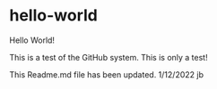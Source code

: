 # hello-world

Hello World!

This is a test of the GitHub system. This is only a test!

This Readme.md file has been updated. 1/12/2022 jb
